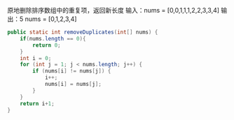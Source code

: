 



原地删除排序数组中的重复项，返回新长度
输入：nums = [0,0,1,1,1,2,2,3,3,4]
输出：5
nums = [0,1,2,3,4]




```java
public static int removeDuplicates(int[] nums) {
	if(nums.length == 0){
    	return 0;
    }
    int i = 0;
    for (int j = 1; j < nums.length; j++) {
        if (nums[i] != nums[j]) {
            i++;
            nums[i] = nums[j];
        }
    }
    return i+1; 
}

```	
